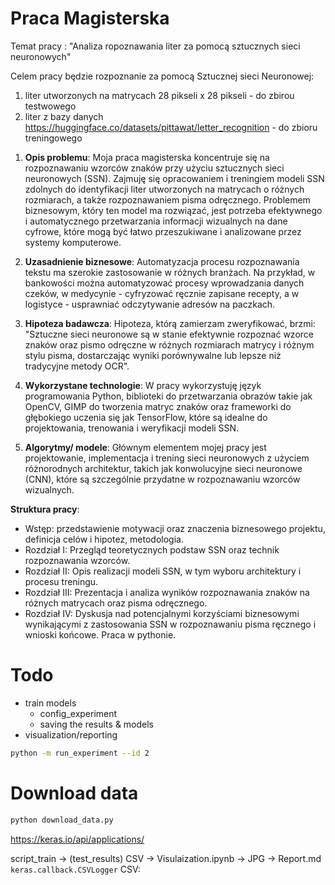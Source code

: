 # Praca Magisterska

Temat pracy : 
"Analiza ropoznawania liter za pomocą sztucznych sieci neuronowych" 

Celem pracy będzie rozpoznanie za pomocą Sztucznej sieci Neuronowej: 
1)	liter utworzonych na matrycach 28 pikseli x 28 pikseli - do zbirou testwowego 
2)	liter z bazy danych https://huggingface.co/datasets/pittawat/letter_recognition - do zbioru treningowego 

1. **Opis problemu**:
Moja praca magisterska koncentruje się na rozpoznawaniu wzorców znaków przy użyciu sztucznych sieci neuronowych (SSN). Zajmuję się opracowaniem i treningiem modeli SSN zdolnych do identyfikacji liter utworzonych na matrycach o różnych rozmiarach, a także rozpoznawaniem pisma odręcznego. Problemem biznesowym, który ten model ma rozwiązać, jest potrzeba efektywnego i automatycznego przetwarzania informacji wizualnych na dane cyfrowe, które mogą być łatwo przeszukiwane i analizowane przez systemy komputerowe.

2. **Uzasadnienie biznesowe**:
Automatyzacja procesu rozpoznawania tekstu ma szerokie zastosowanie w różnych branżach. Na przykład, w bankowości można automatyzować procesy wprowadzania danych czeków, w medycynie - cyfryzować ręcznie zapisane recepty, a w logistyce - usprawniać odczytywanie adresów na paczkach. 

3. **Hipoteza badawcza**:
Hipoteza, którą zamierzam zweryfikować, brzmi: "Sztuczne sieci neuronowe są w stanie efektywnie rozpoznać wzorce znaków oraz pismo odręczne w różnych rozmiarach matrycy i różnym stylu pisma, dostarczając wyniki porównywalne lub lepsze niż tradycyjne metody OCR".

4. **Wykorzystane technologie**:
W pracy wykorzystuję język programowania Python, biblioteki do przetwarzania obrazów takie jak OpenCV, GIMP do tworzenia matryc znaków oraz frameworki do głębokiego uczenia się jak TensorFlow, które są idealne do projektowania, trenowania i weryfikacji modeli SSN.

5. **Algorytmy/ modele**:
Głównym elementem mojej pracy jest projektowanie, implementacja i trening sieci neuronowych z użyciem różnorodnych architektur, takich jak konwolucyjne sieci neuronowe (CNN), które są szczególnie przydatne w rozpoznawaniu wzorców wizualnych.

**Struktura pracy**:
- Wstęp: przedstawienie motywacji oraz znaczenia biznesowego projektu, definicja celów i hipotez, metodologia.
- Rozdział I: Przegląd teoretycznych podstaw SSN oraz technik rozpoznawania wzorców.
- Rozdział II: Opis realizacji modeli SSN, w tym wyboru architektury i procesu treningu.
- Rozdział III: Prezentacja i analiza wyników rozpoznawania znaków na różnych matrycach oraz pisma odręcznego.
- Rozdział IV: Dyskusja nad potencjalnymi korzyściami biznesowymi wynikającymi z zastosowania SSN w rozpoznawaniu pisma ręcznego i wnioski końcowe.
Praca w pythonie. 

# Todo

- train models
  - config_experiment
  - saving the results & models
- visualization/reporting

```bash
python -m run_experiment --id 2
```

# Download data

```bash
python download_data.py
```

https://keras.io/api/applications/


script_train -> (test_results) CSV -> Visulaization.ipynb -> JPG -> Report.md
`keras.callback.CSVLogger`
CSV:
```

